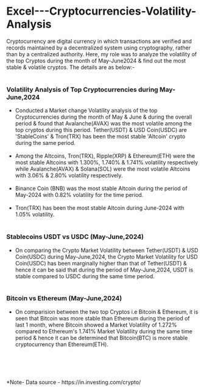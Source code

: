 # Excel---Cryptocurrencies-Volatility-Analysis
Cryptocurrency are digital currency in which transactions are verified and records maintained by a decentralized system using cryptography, rather than by a centralized authority. Here, my role was to analyze the volatility of the top Cryptos during the month of May-June2024 &amp; find out the most stable &amp; volatile cryptos. The details are as below:-
<br>
<br>
### Volatility Analysis of Top Cryptocurrencies during May-June,2024
* Conducted a Market change Volatility analysis of the top Cryptocurrencies during the month of May & June & during the overall period & found that Avalanche(AVAX) was the most volatile among the top cryptos during this period. Tether(USDT) & USD Coin(USDC) are 'StableCoins' & Tron(TRX) has been the most stable 'Altcoin' crypto during the same period. <br><br>
* Among the Altcoins, Tron(TRX), Ripple(XRP) & Ethereum(ETH) were the most stable Altcoins with 1.300%, 1.740% & 1.741% volatility respectively while Avalanche(AVAX) & Solana(SOL) were the most volatile Altcoins with 3.06% & 2.80% volatility respectively.<br><br>
* Binance Coin (BNB) was the most stable Altcoin during the period of May-2024 with 0.82% volatility for the time period.<br><br>
* Tron(TRX) has been the most stable Altcoin during June-2024 with 1.05% volatility.<br><br>

### Stablecoins USDT vs USDC (May-June,2024)
* On comparing the Crypto Market Volatility between Tether(USDT) & USD Coin(USDC) during May-June,2024, the Crypto Market Volatility for USD Coin(USDC) has been marginally higher than that of Tether(USDT) & hence it can be said that during the period of May-June,2024, USDT is stable compared to USDC during the same time period.<br><br>

### Bitcoin vs Ethereum (May-June,2024)
* On comparision between the two top Cryptos i.e Bitcoin & Ethereum, it is seen that Bitcoin was more stable than Ethereum during the period of last 1 month, where Bitcoin showed a Market Volatility of 1.272% compared to Ethereum's 1.741% Market Volatility during the same time period & hence it can be determined that Bitcoin(BTC) is more stable cryptocurrency than Ethereum(ETH).
<br>
<br>
<br>
<br>
 *Note- Data source - https://in.investing.com/crypto/
